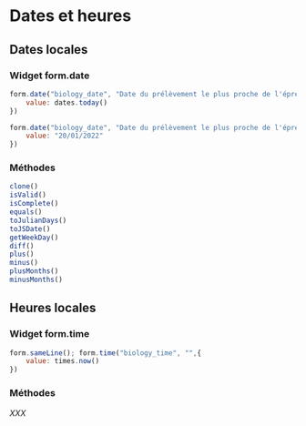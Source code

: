 # Dates et heures

## Dates locales

### Widget form.date

```js
form.date("biology_date", "Date du prélèvement le plus proche de l'épreuve", {
    value: dates.today()
})
```

```js
form.date("biology_date", "Date du prélèvement le plus proche de l'épreuve", {
    value: "20/01/2022"
})
```

### Méthodes

```js
clone()
isValid()
isComplete()
equals()
toJulianDays()
toJSDate()
getWeekDay()
diff()
plus()
minus()
plusMonths()
minusMonths()
```

## Heures locales

### Widget form.time

```js
form.sameLine(); form.time("biology_time", "",{
    value: times.now() 
})
```

### Méthodes

*XXX*
